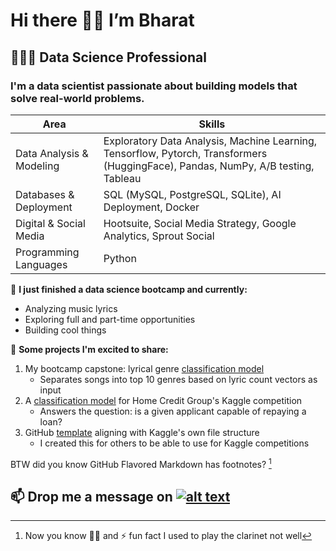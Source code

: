 # Hi there 👋🏾 I’m Bharat

## 👨🏾‍💻 Data Science Professional
### I'm a data scientist passionate about building models that solve real-world problems.

| Area                     | Skills                                                                                                                            |
| ------------------------ | --------------------------------------------------------------------------------------------------------------------------------- |
| Data Analysis & Modeling | Exploratory Data Analysis, Machine Learning, Tensorflow, Pytorch, Transformers (HuggingFace), Pandas, NumPy, A/B testing, Tableau |
| Databases & Deployment   | SQL (MySQL, PostgreSQL, SQLite), AI Deployment, Docker                                                                            |
| Digital & Social Media   | Hootsuite, Social Media Strategy, Google Analytics, Sprout Social                                                                 |
| Programming Languages    | Python                                                                                                                            |



🔭 **I just finished a data science bootcamp and currently:**
- Analyzing music lyrics
- Exploring full and part-time opportunities 
- Building cool things


🌱 **Some projects I'm excited to share:**
  1. My bootcamp capstone: lyrical genre [classification model](https://github.com/bkusuma/lyric-frequency-classifier)
     * Separates songs into top 10 genres based on lyric count vectors as input
  2. A [classification model](https://github.com/bkusuma/home-credit-default-risk) for Home Credit Group's Kaggle competition
     * Answers the question:  is a given applicant capable of repaying a loan?
  3. GitHub [template](https://github.com/bkusuma/kaggle-competition-template) aligning with Kaggle's own file structure
     * I created this for others to be able to use for Kaggle competitions

BTW did you know GitHub Flavored Markdown has footnotes? [^1]

## 📫 Drop me a message on [![alt text](https://static.licdn.com/aero-v1/sc/h/aahlc8ivbnmk0t3eyz8as5gvr)](https://www.linkedin.com/in/bkusuma/)


[^1]: Now you know 👍🏾 and ⚡ fun fact I used to play the clarinet not well


<!--
**bkusuma/bkusuma** is a ✨ _special_ ✨ repository because its `README.md` (this file) appears on your GitHub profile.

Here are some ideas to get you started:

- 🔭 I’m currently working on ...
- 🌱 I’m currently learning ...
- 👯 I’m looking to collaborate on ...
- 🤔 I’m looking for help with ...
- 💬 Ask me about ...
- 📫 How to reach me: ...
- 😄 Pronouns: ...
- ⚡ Fun fact: ...
- 👀 I’m interested in ...
  - Online education
  - Social media
  - Marketing
  - Music
-->
